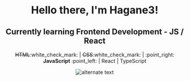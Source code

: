  <h1 align="center">Hello there, I'm Hagane3!</h1>
 <h2 align="center">Currently learning Frontend Development - JS / React</h1>
 <p align="center"><strike>HTML</strike>:white_check_mark: | <strike>CSS</strike>:white_check_mark: | :point_right: <strong>JavaScript</strong> :point_left: | React | TypeScript</p>
 
 <p align="center">
    <img src="https://github-readme-streak-stats.herokuapp.com?user=Hagane3" alt="alternate text">
 </p>
